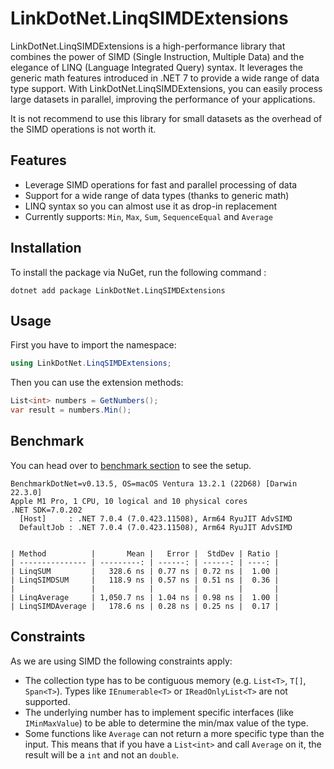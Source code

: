# LinkDotNet.LinqSIMDExtensions 
LinkDotNet.LinqSIMDExtensions  is a high-performance library that combines the power of SIMD (Single Instruction, Multiple Data) and the elegance of LINQ (Language Integrated Query) syntax.
It leverages the generic math features introduced in .NET 7 to provide a wide range of data type support.
With LinkDotNet.LinqSIMDExtensions, you can easily process large datasets in parallel, improving the performance of your applications.

It is not recommend to use this library for small datasets as the overhead of the SIMD operations is not worth it.

## Features
 * Leverage SIMD operations for fast and parallel processing of data
 * Support for a wide range of data types (thanks to generic math)
 * LINQ syntax so you can almost use it as drop-in replacement
 * Currently supports: `Min`, `Max`, `Sum`, `SequenceEqual` and `Average`

## Installation
To install the package via NuGet, run the following command :
```no-class
dotnet add package LinkDotNet.LinqSIMDExtensions
```

## Usage
First you have to import the namespace:
```csharp
using LinkDotNet.LinqSIMDExtensions;
```

Then you can use the extension methods:
```csharp
List<int> numbers = GetNumbers();
var result = numbers.Min();
```

## Benchmark
You can head over to [benchmark section](tests/LinkDotNet.LinqSIMDExtensions.Benchmarks/) to see the setup.

```no-class
BenchmarkDotNet=v0.13.5, OS=macOS Ventura 13.2.1 (22D68) [Darwin 22.3.0]
Apple M1 Pro, 1 CPU, 10 logical and 10 physical cores
.NET SDK=7.0.202
  [Host]     : .NET 7.0.4 (7.0.423.11508), Arm64 RyuJIT AdvSIMD
  DefaultJob : .NET 7.0.4 (7.0.423.11508), Arm64 RyuJIT AdvSIMD


| Method          |       Mean |   Error |  StdDev | Ratio |
| --------------- | ---------: | ------: | ------: | ----: |
| LinqSUM         |   328.6 ns | 0.77 ns | 0.72 ns |  1.00 |
| LinqSIMDSUM     |   118.9 ns | 0.57 ns | 0.51 ns |  0.36 |
|                 |            |         |         |       |
| LinqAverage     | 1,050.7 ns | 1.04 ns | 0.98 ns |  1.00 |
| LinqSIMDAverage |   178.6 ns | 0.28 ns | 0.25 ns |  0.17 |

```

## Constraints
As we are using SIMD the following constraints apply:
 * The collection type has to be contiguous memory (e.g. `List<T>`, `T[]`, `Span<T>`). Types like `IEnumerable<T>` or `IReadOnlyList<T>` are not supported.
 * The underlying number has to implement specific interfaces (like `IMinMaxValue`) to be able to determine the min/max value of the type.
 * Some functions like `Average` can not return a more specific type than the input. This means that if you have a `List<int>` and call `Average` on it, the result will be a `int` and not an `double`.
